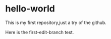 # hello-world
This is my first repository,just a try of the github.

Here is the first-edit-branch test.
